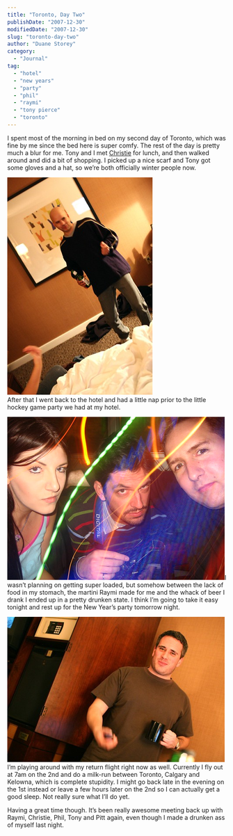 ```yaml
---
title: "Toronto, Day Two"
publishDate: "2007-12-30"
modifiedDate: "2007-12-30"
slug: "toronto-day-two"
author: "Duane Storey"
category:
  - "Journal"
tag:
  - "hotel"
  - "new years"
  - "party"
  - "phil"
  - "raymi"
  - "tony pierce"
  - "toronto"
---
```


I spent most of the morning in bed on my second day of Toronto, which was fine by me since the bed here is super comfy. The rest of the day is pretty much a blur for me. Tony and I met [Christie](http://exhausticated.com) for lunch, and then walked around and did a bit of shopping. I picked up a nice scarf and Tony got some gloves and a hat, so we’re both officially winter people now.

  
![](_images/toronto-day-two-1.jpg)  
After that I went back to the hotel and had a little nap prior to the little hockey game party we had at my hotel.

  
[![](_images/toronto-day-two-2.jpg)](http://flickr.com/photos/duanestorey/2149950428/)I wasn’t planning on getting super loaded, but somehow between the lack of food in my stomach, the martini Raymi made for me and the whack of beer I drank I ended up in a pretty drunken state. I think I’m going to take it easy tonight and rest up for the New Year’s party tomorrow night.

  
![](_images/toronto-day-two-3.jpg)  
I’m playing around with my return flight right now as well. Currently I fly out at 7am on the 2nd and do a milk-run between Toronto, Calgary and Kelowna, which is complete stupidity. I might go back late in the evening on the 1st instead or leave a few hours later on the 2nd so I can actually get a good sleep. Not really sure what I’ll do yet.

Having a great time though. It’s been really awesome meeting back up with Raymi, Christie, Phil, Tony and Pitt again, even though I made a drunken ass of myself last night.